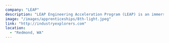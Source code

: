 ```yaml
---
company: "LEAP"
description: "LEAP Engineering Acceleration Program (LEAP) is an immersive, 16-week program providing real-world experience through development and project management for individuals with non-traditional backgrounds or are returning to the workforce."
image: "/images/apprenticeships/8th-light.jpeg"
link: "http://industryexplorers.com"
location:
  - "Redmond, WA"
---
```

